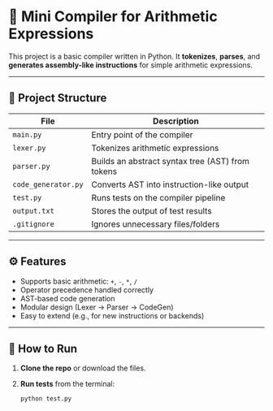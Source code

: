 # 🧠 Mini Compiler for Arithmetic Expressions

This project is a basic compiler written in Python. It **tokenizes**, **parses**, and **generates assembly-like instructions** for simple arithmetic expressions.

---

## 📁 Project Structure

| File               | Description                                     |
|--------------------|-------------------------------------------------|
| `main.py`          | Entry point of the compiler                     |
| `lexer.py`         | Tokenizes arithmetic expressions                |
| `parser.py`        | Builds an abstract syntax tree (AST) from tokens|
| `code_generator.py`| Converts AST into instruction-like output       |
| `test.py`          | Runs tests on the compiler pipeline             |
| `output.txt`       | Stores the output of test results               |
| `.gitignore`       | Ignores unnecessary files/folders               |

---

## ⚙️ Features

- Supports basic arithmetic: `+`, `-`, `*`, `/`
- Operator precedence handled correctly
- AST-based code generation
- Modular design (Lexer → Parser → CodeGen)
- Easy to extend (e.g., for new instructions or backends)

---

## 🚀 How to Run

1. **Clone the repo** or download the files.

2. **Run tests** from the terminal:
   ```bash
   python test.py

